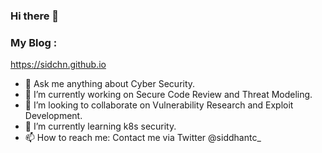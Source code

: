 ### Hi there 👋

### My Blog : 
https://sidchn.github.io

- 💬 Ask me anything about Cyber Security.
- 🔭 I’m currently working on Secure Code Review and Threat Modeling.
- 👯 I’m looking to collaborate on Vulnerability Research and Exploit Development.
- 🌱 I’m currently learning k8s security.
- 📫 How to reach me: Contact me via Twitter @siddhantc_
 

<!--
**sidchn/sidchn** is a ✨ _special_ ✨ repository because its `README.md` (this file) appears on your GitHub profile.

Here are some ideas to get you started:




- 🤔 I’m looking for help with ...
- 💬 Ask me about ...

- 😄 Pronouns: ...
- ⚡ Fun fact: ...
-->
